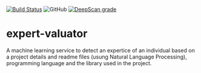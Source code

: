 [![Build Status](https://travis-ci.org/josepholasoji/expert-valuator.svg?branch=master)](https://travis-ci.org/josepholasoji/expert-valuator) ![GitHub](https://img.shields.io/github/license/josepholasoji/expert-valuator?style=social) [![DeepScan grade](https://deepscan.io/api/teams/5816/projects/7645/branches/80659/badge/grade.svg)](https://deepscan.io/dashboard#view=project&tid=5816&pid=7645&bid=80659)

# expert-valuator
A machine learning service to detect an expertice of an individual based on a project details and readme files (usung Natural Language Processing), programming language and the library used in the project.

